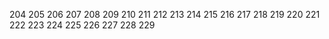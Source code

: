 204
205
206
207
208
209
210
211
212
213
214
215
216
217
218
219
220
221
222
223
224
225 
226
227
228
229
